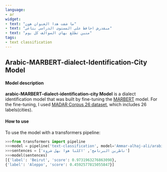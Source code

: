 ```yaml
---
language:
- ar
widget:
- text: "ما شفت هدا العنوان هون"
- text: "مبقدرش احافظ علي المستوى الدراسي بتاعي"
- text: "منين تطلع بهاي السوالف كل يوم"
tags:
- text classification
---
```

## Arabic-MARBERT-dialect-Identification-City Model
#### Model description
**arabic-MARBERT-dialect-identification-city Model** is a dialect identification model that was built by fine-tuning the [MARBERT](https://huggingface.co/UBC-NLP/MARBERT) model. For the fine-tuning, I used [MADAR Corpus 26 dataset](https://camel.abudhabi.nyu.edu/madar-shared-task-2019/), which includes 26 labels(cities).

#### How to use
To use the model with a transformers pipeline:
```python
>>>from transformers import pipeline
>>>model = pipeline('text-classification', model='Ammar-alhaj-ali/arabic-MARBERT-dialect-identification-city')
>>>sentences = ['ناطرين البرنامج', 'اكلنا هوا بهل شروة']
>>>model(sentences)
[{'label': 'Beirut', 'score': 0.9731963276863098},
{'label': 'Aleppo', 'score': 0.4592577815055847}]
 
